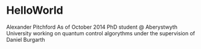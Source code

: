 HelloWorld
==========

Alexander Pitchford
As of October 2014 PhD student @ Aberystwyth University working on quantum control algorythms under the supervision of Daniel Burgarth
